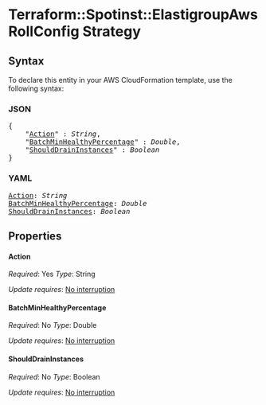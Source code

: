 # Terraform::Spotinst::ElastigroupAws RollConfig Strategy

## Syntax

To declare this entity in your AWS CloudFormation template, use the following syntax:

### JSON

<pre>
{
    "<a href="#action" title="Action">Action</a>" : <i>String</i>,
    "<a href="#batchminhealthypercentage" title="BatchMinHealthyPercentage">BatchMinHealthyPercentage</a>" : <i>Double</i>,
    "<a href="#shoulddraininstances" title="ShouldDrainInstances">ShouldDrainInstances</a>" : <i>Boolean</i>
}
</pre>

### YAML

<pre>
<a href="#action" title="Action">Action</a>: <i>String</i>
<a href="#batchminhealthypercentage" title="BatchMinHealthyPercentage">BatchMinHealthyPercentage</a>: <i>Double</i>
<a href="#shoulddraininstances" title="ShouldDrainInstances">ShouldDrainInstances</a>: <i>Boolean</i>
</pre>

## Properties

#### Action

_Required_: Yes
_Type_: String

_Update requires_: [No interruption](https://docs.aws.amazon.com/AWSCloudFormation/latest/UserGuide/using-cfn-updating-stacks-update-behaviors.html#update-no-interrupt)

#### BatchMinHealthyPercentage

_Required_: No
_Type_: Double

_Update requires_: [No interruption](https://docs.aws.amazon.com/AWSCloudFormation/latest/UserGuide/using-cfn-updating-stacks-update-behaviors.html#update-no-interrupt)

#### ShouldDrainInstances

_Required_: No
_Type_: Boolean

_Update requires_: [No interruption](https://docs.aws.amazon.com/AWSCloudFormation/latest/UserGuide/using-cfn-updating-stacks-update-behaviors.html#update-no-interrupt)

